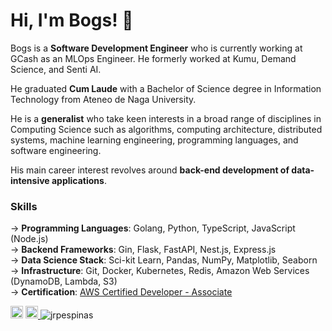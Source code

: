 Hi, I'm Bogs! 👋
===

Bogs is a **Software Development Engineer** who is currently working at GCash as an MLOps Engineer. He formerly worked at Kumu, Demand Science, and Senti AI. 

He graduated **Cum Laude** with a Bachelor of Science degree in Information Technology from Ateneo de Naga University.

He is a **generalist** who take keen interests in a broad range of disciplines in Computing Science such as algorithms, computing architecture, distributed systems, machine learning engineering, programming languages, and software engineering. 

His main career interest revolves around **back-end development of data-intensive applications**.

### Skills 
→ **Programming Languages**: Golang, Python, TypeScript, JavaScript (Node.js)<br />
→ **Backend Frameworks**: Gin, Flask, FastAPI, Nest.js, Express.js <br />
→ **Data Science Stack**: Sci-kit Learn, Pandas, NumPy, Matplotlib, Seaborn<br />
→ **Infrastructure**: Git, Docker, Kubernetes, Redis, Amazon Web Services (DynamoDB, Lambda, S3)<br />
→ **Certification**: [AWS Certified Developer - Associate](https://www.credly.com/badges/00e18bea-b9ef-4a83-bf88-44a9f1886eab/linked_in) <br />


<!-- ![visitors](https://visitor-badge.glitch.me/badge?page_id=$jrpespinas) -->
<a href="https://www.linkedin.com/in/jrpespinas/" target="_blank"><img src="https://img.shields.io/badge/LinkedIn-0077B5?style=for-the-badge&logo=linkedin&logoColor=white" height=20></a>
<a href="mailto:jrpespinas@gmail.com?subject=Hi! Found you on Github!" rel="nofollow noreferrer"> <img src="https://img.shields.io/badge/Gmail-D14836?style=for-the-badge&logo=gmail&logoColor=white" height=20> </a> <img src="https://komarev.com/ghpvc/?username=jrpespinas" alt="jrpespinas" /> 

 


